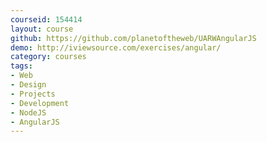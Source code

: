 ```yaml
---
courseid: 154414
layout: course
github: https://github.com/planetoftheweb/UARWAngularJS
demo: http://iviewsource.com/exercises/angular/
category: courses
tags:
- Web
- Design
- Projects
- Development
- NodeJS
- AngularJS
---
```

